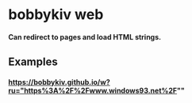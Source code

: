 # bobbykiv web
#### Can redirect to pages and load HTML strings.
## Examples
#### https://bobbykiv.github.io/w?ru="https%3A%2F%2Fwww.windows93.net%2F""
